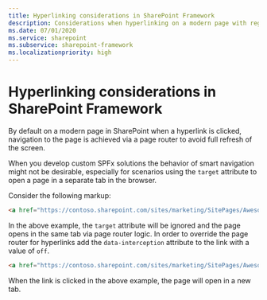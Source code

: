 ```yaml
---
title: Hyperlinking considerations in SharePoint Framework
description: Considerations when hyperlinking on a modern page with regard to smart or absolute navigation
ms.date: 07/01/2020
ms.service: sharepoint
ms.subservice: sharepoint-framework
ms.localizationpriority: high
---
```


# Hyperlinking considerations in SharePoint Framework

By default on a modern page in SharePoint when a hyperlink is clicked, navigation to the page is achieved via a page router to avoid full refresh of the screen.

When you develop custom SPFx solutions the behavior of smart navigation might not be desirable, especially for scenarios using the `target` attribute to open a page in a separate tab in the browser.

Consider the following markup:

```html
<a href="https://contoso.sharepoint.com/sites/marketing/SitePages/Awesome.aspx" target="_blank">Awesome page</a>
```

In the above example, the `target` attribute will be ignored and the page opens in the same tab via page router logic. In order to override the page router for hyperlinks add the `data-interception` attribute to the link with a value of `off`.

```html
<a href="https://contoso.sharepoint.com/sites/marketing/SitePages/Awesome.aspx" target="_blank" data-interception="off">Awesome page</a>
```

When the link is clicked in the above example, the page will open in a new tab.
